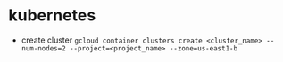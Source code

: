 # kubernetes
- create cluster `gcloud container clusters create <cluster_name> --num-nodes=2 --project=<project_name> --zone=us-east1-b`
